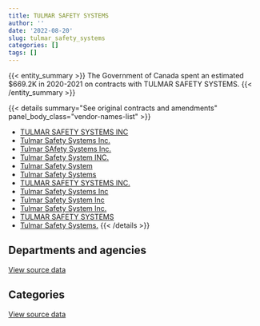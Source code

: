 ```yaml
---
title: TULMAR SAFETY SYSTEMS
author: ''
date: '2022-08-20'
slug: tulmar_safety_systems
categories: []
tags: []
---
```


<script src="/rmarkdown-libs/htmlwidgets/htmlwidgets.js"></script>
<link href="/rmarkdown-libs/datatables-css/datatables-crosstalk.css" rel="stylesheet" />
<script src="/rmarkdown-libs/datatables-binding/datatables.js"></script>
<script src="/rmarkdown-libs/jquery/jquery-3.6.0.min.js"></script>
<link href="/rmarkdown-libs/dt-core-bootstrap/css/dataTables.bootstrap.min.css" rel="stylesheet" />
<link href="/rmarkdown-libs/dt-core-bootstrap/css/dataTables.bootstrap.extra.css" rel="stylesheet" />
<script src="/rmarkdown-libs/dt-core-bootstrap/js/jquery.dataTables.min.js"></script>
<script src="/rmarkdown-libs/dt-core-bootstrap/js/dataTables.bootstrap.min.js"></script>
<link href="/rmarkdown-libs/crosstalk/css/crosstalk.min.css" rel="stylesheet" />
<script src="/rmarkdown-libs/crosstalk/js/crosstalk.min.js"></script>
<script src="/rmarkdown-libs/htmlwidgets/htmlwidgets.js"></script>
<link href="/rmarkdown-libs/datatables-css/datatables-crosstalk.css" rel="stylesheet" />
<script src="/rmarkdown-libs/datatables-binding/datatables.js"></script>
<script src="/rmarkdown-libs/jquery/jquery-3.6.0.min.js"></script>
<link href="/rmarkdown-libs/dt-core-bootstrap/css/dataTables.bootstrap.min.css" rel="stylesheet" />
<link href="/rmarkdown-libs/dt-core-bootstrap/css/dataTables.bootstrap.extra.css" rel="stylesheet" />
<script src="/rmarkdown-libs/dt-core-bootstrap/js/jquery.dataTables.min.js"></script>
<script src="/rmarkdown-libs/dt-core-bootstrap/js/dataTables.bootstrap.min.js"></script>
<link href="/rmarkdown-libs/crosstalk/css/crosstalk.min.css" rel="stylesheet" />
<script src="/rmarkdown-libs/crosstalk/js/crosstalk.min.js"></script>

{{< entity_summary >}}
The Government of Canada spent an estimated \$669.2K in 2020-2021 on contracts with TULMAR SAFETY SYSTEMS.
{{< /entity_summary >}}

{{< details summary="See original contracts and amendments" panel_body_class="vendor-names-list" >}}
- [TULMAR SAFETY SYSTEMS INC](https://search.open.canada.ca/en/ct/?sort=contract_value_f%20desc&page=1&search_text=%22TULMAR%20SAFETY%20SYSTEMS%20INC%22)
- [Tulmar Safety Systems Inc.](https://search.open.canada.ca/en/ct/?sort=contract_value_f%20desc&page=1&search_text=%22Tulmar%20Safety%20Systems%20Inc.%22)
- [Tulmar SAfety Systems Inc.](https://search.open.canada.ca/en/ct/?sort=contract_value_f%20desc&page=1&search_text=%22Tulmar%20SAfety%20Systems%20Inc.%22)
- [Tulmar Safety System INC.](https://search.open.canada.ca/en/ct/?sort=contract_value_f%20desc&page=1&search_text=%22Tulmar%20Safety%20System%20INC.%22)
- [Tulmar Safety System](https://search.open.canada.ca/en/ct/?sort=contract_value_f%20desc&page=1&search_text=%22Tulmar%20Safety%20System%22)
- [Tulmar Safety Systems](https://search.open.canada.ca/en/ct/?sort=contract_value_f%20desc&page=1&search_text=%22Tulmar%20Safety%20Systems%22)
- [TULMAR SAFETY SYSTEMS INC.](https://search.open.canada.ca/en/ct/?sort=contract_value_f%20desc&page=1&search_text=%22TULMAR%20SAFETY%20SYSTEMS%20INC.%22)
- [Tulmar Safety Systems Inc](https://search.open.canada.ca/en/ct/?sort=contract_value_f%20desc&page=1&search_text=%22Tulmar%20Safety%20Systems%20Inc%22)
- [Tulmar Safety System Inc](https://search.open.canada.ca/en/ct/?sort=contract_value_f%20desc&page=1&search_text=%22Tulmar%20Safety%20System%20Inc%22)
- [Tulmar Safety System Inc.](https://search.open.canada.ca/en/ct/?sort=contract_value_f%20desc&page=1&search_text=%22Tulmar%20Safety%20System%20Inc.%22)
- [TULMAR SAFETY SYSTEMS](https://search.open.canada.ca/en/ct/?sort=contract_value_f%20desc&page=1&search_text=%22TULMAR%20SAFETY%20SYSTEMS%22)
- [Tulmar Safety Systems.](https://search.open.canada.ca/en/ct/?sort=contract_value_f%20desc&page=1&search_text=%22Tulmar%20Safety%20Systems.%22)
{{< /details >}}

## Departments and agencies

<div id="htmlwidget-1" style="width:100%;height:auto;" class="datatables html-widget"></div>
<script type="application/json" data-for="htmlwidget-1">{"x":{"style":"bootstrap","filter":"none","vertical":false,"data":[["<a href=\"/departments/dnd-mdn/\">National Defence<\/a>","<a href=\"/departments/nrc-cnrc/\">National Research Council Canada<\/a>","<a href=\"/departments/tc/\">Transport Canada<\/a>"],[4990957.18,58935.15,null],[1448179.54,40826.9,null],[759091.75,null,14252.78],[669234.87,null,null]],"container":"<table class=\"table table-striped table-hover row-border order-column display\">\n  <thead>\n    <tr>\n      <th>Department<\/th>\n      <th>2017-2018<\/th>\n      <th>2018-2019<\/th>\n      <th>2019-2020<\/th>\n      <th>2020-2021<\/th>\n    <\/tr>\n  <\/thead>\n<\/table>","options":{"order":[[4,"desc"]],"pageLength":10,"autoWidth":true,"columnDefs":[{"targets":1,"render":"function(data, type, row, meta) {\n    return type !== 'display' ? data : DTWidget.formatCurrency(data, \"$\", 2, 3, \",\", \".\", true, null);\n  }"},{"targets":2,"render":"function(data, type, row, meta) {\n    return type !== 'display' ? data : DTWidget.formatCurrency(data, \"$\", 2, 3, \",\", \".\", true, null);\n  }"},{"targets":3,"render":"function(data, type, row, meta) {\n    return type !== 'display' ? data : DTWidget.formatCurrency(data, \"$\", 2, 3, \",\", \".\", true, null);\n  }"},{"targets":4,"render":"function(data, type, row, meta) {\n    return type !== 'display' ? data : DTWidget.formatCurrency(data, \"$\", 2, 3, \",\", \".\", true, null);\n  }"},{"width":"16%","targets":[1,2,3,4]},{"className":"dt-right","targets":[1,2,3,4]}],"orderClasses":false}},"evals":["options.columnDefs.0.render","options.columnDefs.1.render","options.columnDefs.2.render","options.columnDefs.3.render"],"jsHooks":[]}</script>
<p class="text-right">
<a href="https://github.com/GoC-Spending/contracts-data/tree/main/data/out/vendors/tulmar_safety_systems/summary_by_fiscal_year_by_department.csv" class="source-data-link btn btn-link">View source data</a>
</p>

## Categories

<div id="htmlwidget-2" style="width:100%;height:auto;" class="datatables html-widget"></div>
<script type="application/json" data-for="htmlwidget-2">{"x":{"style":"bootstrap","filter":"none","vertical":false,"data":[["<a href=\"/categories/1_facilities_and_construction/\">Facilities and construction<\/a>","<a href=\"/categories/11_defence/\">Defence<\/a>","<a href=\"/categories/5_transportation_and_logistics/\">Transportation and logistics<\/a>","<a href=\"/categories/6_industrial_products_and_services/\">Industrial products and services<\/a>"],[58935.15,4869960.43,null,120996.75],[23594.4,1448179.54,null,17232.5],[null,759091.75,14252.78,null],[null,569995.76,null,99239.11]],"container":"<table class=\"table table-striped table-hover row-border order-column display\">\n  <thead>\n    <tr>\n      <th>Category<\/th>\n      <th>2017-2018<\/th>\n      <th>2018-2019<\/th>\n      <th>2019-2020<\/th>\n      <th>2020-2021<\/th>\n    <\/tr>\n  <\/thead>\n<\/table>","options":{"order":[[4,"desc"]],"dom":"t","pageLength":30,"autoWidth":true,"columnDefs":[{"targets":1,"render":"function(data, type, row, meta) {\n    return type !== 'display' ? data : DTWidget.formatCurrency(data, \"$\", 2, 3, \",\", \".\", true, null);\n  }"},{"targets":2,"render":"function(data, type, row, meta) {\n    return type !== 'display' ? data : DTWidget.formatCurrency(data, \"$\", 2, 3, \",\", \".\", true, null);\n  }"},{"targets":3,"render":"function(data, type, row, meta) {\n    return type !== 'display' ? data : DTWidget.formatCurrency(data, \"$\", 2, 3, \",\", \".\", true, null);\n  }"},{"targets":4,"render":"function(data, type, row, meta) {\n    return type !== 'display' ? data : DTWidget.formatCurrency(data, \"$\", 2, 3, \",\", \".\", true, null);\n  }"},{"width":"16%","targets":[1,2,3,4]},{"className":"dt-right","targets":[1,2,3,4]}],"orderClasses":false,"lengthMenu":[10,25,30,50,100]}},"evals":["options.columnDefs.0.render","options.columnDefs.1.render","options.columnDefs.2.render","options.columnDefs.3.render"],"jsHooks":[]}</script>
<p class="text-right">
<a href="https://github.com/GoC-Spending/contracts-data/tree/main/data/out/vendors/tulmar_safety_systems/summary_by_fiscal_year_by_category.csv" class="source-data-link btn btn-link">View source data</a>
</p>
